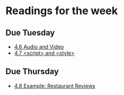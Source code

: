 # Readings for the week
## Due Tuesday
* [4.6 Audio and Video](https://learn.zybooks.com/zybook/UNCOBACS200SanchezSpring2022/chapter/4/section/6)
* [4.7 &lt;script&gt; and &lt;style&gt;](https://learn.zybooks.com/zybook/UNCOBACS200SanchezSpring2022/chapter/4/section/7)
## Due Thursday
* [4.8 Example: Restaurant Reviews](https://learn.zybooks.com/zybook/UNCOBACS200SanchezSpring2022/chapter/4/section/8)
